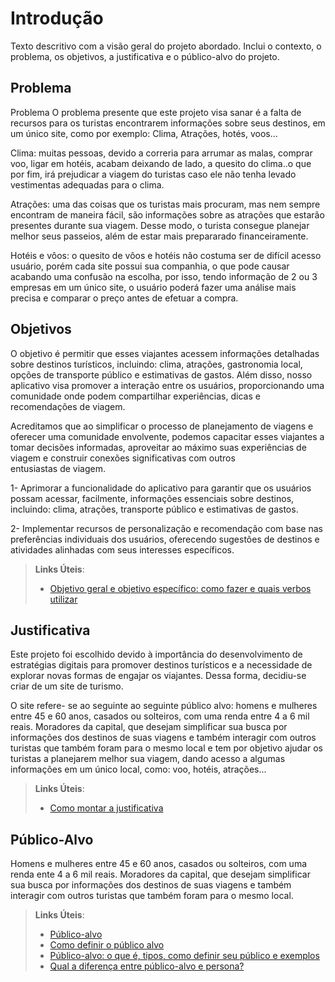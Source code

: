 # Introdução

Texto descritivo com a visão geral do projeto abordado. Inclui o contexto, o problema, os objetivos, a justificativa e o público-alvo do projeto.

## Problema
Problema
O problema presente que este projeto visa sanar é a falta de recursos para os turistas encontrarem informações sobre seus destinos, em um único site, como por exemplo: Clima, Atrações, hotés, voos…

Clima: muitas pessoas, devido a correria para arrumar as malas, comprar voo, ligar em hotéis, acabam deixando de lado, a quesito do clima..o que por fim, irá prejudicar a viagem do turistas caso ele não tenha levado vestimentas adequadas para o clima.

Atrações: uma das coisas que os turistas mais procuram, mas nem sempre encontram de maneira fácil, são informações sobre as atrações que estarão presentes durante sua viagem. Desse modo, o turista consegue planejar melhor seus passeios, além de estar mais prepararado financeiramente.

Hotéis e vôos: o quesito de vôos e hotéis não costuma ser de difícil acesso usuário, porém cada site possui sua companhia, o que pode causar acabando uma confusão na escolha, por isso, tendo informação de 2 ou 3 empresas em um único site, o usuário poderá fazer uma análise mais precisa e comparar o preço antes de efetuar a compra.

## Objetivos

O objetivo é permitir que esses viajantes acessem informações detalhadas sobre destinos turísticos, incluindo: clima, atrações, gastronomia local, opções de transporte público e estimativas de gastos. Além disso, nosso aplicativo visa promover a interação entre os usuários, proporcionando uma comunidade onde podem compartilhar experiências, dicas e recomendações de viagem.

Acreditamos que ao simplificar o processo de planejamento de viagens e oferecer uma comunidade envolvente, podemos capacitar esses viajantes a tomar decisões informadas, aproveitar ao máximo suas experiências de viagem e construir conexões significativas com outros entusiastas de viagem.

1- Aprimorar a funcionalidade do aplicativo para garantir que os usuários possam acessar, facilmente, informações essenciais sobre destinos, incluindo: clima, atrações, transporte público e estimativas de gastos.

2- Implementar recursos de personalização e recomendação com base nas preferências individuais dos usuários, oferecendo sugestões de destinos e atividades alinhadas com seus interesses específicos.
 
> **Links Úteis**:
> - [Objetivo geral e objetivo específico: como fazer e quais verbos utilizar](https://blog.mettzer.com/diferenca-entre-objetivo-geral-e-objetivo-especifico/)

## Justificativa

Este projeto foi escolhido devido à importância do desenvolvimento de estratégias digitais para promover destinos turísticos e a necessidade de explorar novas formas de engajar os viajantes. Dessa forma, decidiu-se criar de um site de turismo.

O site refere- se ao seguinte ao seguinte público alvo: homens e mulheres entre 45 e 60 anos, casados ou solteiros, com uma renda entre 4 a 6 mil reais. Moradores da capital, que desejam simplificar sua busca por informações dos destinos de suas viagens e também interagir com outros turistas que também foram para o mesmo local e tem por objetivo ajudar os turistas a planejarem melhor sua viagem, dando acesso a algumas informações em um único local, como: voo, hotéis, atrações...

> **Links Úteis**:
> - [Como montar a justificativa](https://guiadamonografia.com.br/como-montar-justificativa-do-tcc/)

## Público-Alvo

Homens e mulheres entre 45 e 60 anos, casados ou solteiros, com uma renda ente 4 a 6 mil reais. Moradores da capital, que desejam simplificar sua busca por informações dos destinos de suas viagens e também interagir com outros turistas que também foram para o mesmo local.

> **Links Úteis**:
> - [Público-alvo](https://blog.hotmart.com/pt-br/publico-alvo/)
> - [Como definir o público alvo](https://exame.com/pme/5-dicas-essenciais-para-definir-o-publico-alvo-do-seu-negocio/)
> - [Público-alvo: o que é, tipos, como definir seu público e exemplos](https://klickpages.com.br/blog/publico-alvo-o-que-e/)
> - [Qual a diferença entre público-alvo e persona?](https://rockcontent.com/blog/diferenca-publico-alvo-e-persona/)

